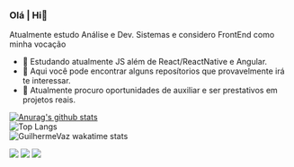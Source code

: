 
### Olá | Hi👋
Atualmente estudo Análise e Dev. Sistemas e considero FrontEnd como minha vocação
- 🔭 Estudando atualmente JS além de React/ReactNative e Angular.
- 🌱 Aqui você pode encontrar alguns reposítorios que provavelmente irá te interessar.
- 🤝 Atualmente procuro oportunidades de auxiliar e ser prestativos em projetos reais. 

[![Anurag's github stats](https://github-readme-stats.vercel.app/api?username=GuilhermeVazz)](https://github.com/GuilhermeVazz/github-readme-stats)<br>
![Top Langs](https://github-readme-stats.vercel.app/api/top-langs/?username=GuilhermeVazz)<br>
![GuilhermeVaz wakatime stats](https://github-readme-stats.vercel.app/api/wakatime?username=GuilhermeVaz)

[<img src="https://img.shields.io/badge/twitter-%231DA1F2.svg?&style=for-the-badge&logo=twitter&logoColor=white" />](https://twitter.com/gVazz) [<img src="https://img.shields.io/badge/linkedin-%230077B5.svg?&style=for-the-badge&logo=linkedin&logoColor=white" />](https://www.linkedin.com/in/guilherme-vaz-aa0a66197/) [<img src = "https://img.shields.io/badge/instagram-%23E4405F.svg?&style=for-the-badge&logo=instagram&logoColor=white">](https://www.instagram.com/ohsilex/) 
